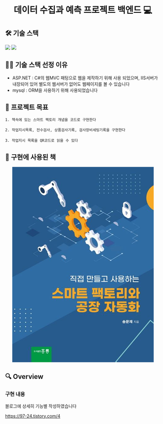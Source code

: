 <h1 align="center">데이터 수집과 예측 프로젝트 백엔드 💻 </h1>

## 🛠️ 기술 스택


<img src="https://img.shields.io/badge/dotnet-512BD4?style=for-the-badge&logo=dotnet&logoColor=white" /> 
<img src="https://img.shields.io/badge/mysql-4479A1?style=round&logo=mysql&logoColor=white" />


## 🤹🏻 기술 스택 선정 이유

- ASP.NET : C#의 웹MVC 패텅으로 웹을 제작하기 위해 사용 되었으며, IIS서버가 내장되어 있어 별도의 웹서버가 없어도 웹페이지를 볼 수 있습니다
- mysql : ORM을 사용하기 위해 사용되었습니다
## 📌 프로젝트 목표

```sh
1. 책속에 있는 스마트 팩토리 개념을 코드로 구현한다

2. 작업지시목록, 전수검사, 상품검사기록, 검사장비세팅기록을 구현한다

3. 작업지시 목록을 QR코드로 읽을 수 있다
```

## 📄 구현에 사용된 책

<center>
    <img src="./img/구현에 사용된 책.jpg" />
</center>

## 🔍 Overview

### 구현 내용
블로그에 상세히 기능별 작성하였습니다<p></p>
https://97-24.tistory.com/4
